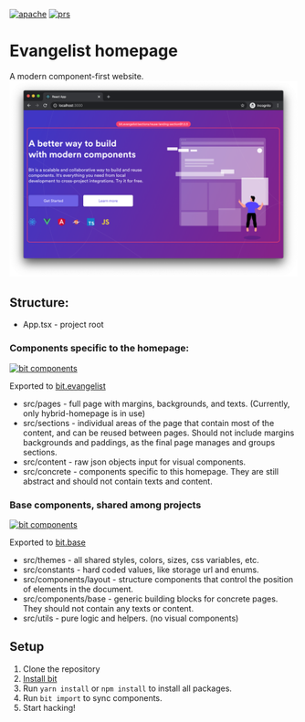<a href="https://opensource.org/licenses/Apache-2.0"><img alt="apache" src="https://img.shields.io/badge/License-Apache%202.0-blue.svg"></a>
<a href="https://github.com/teambit/example-templates/blob/master/README.md#contributing"><img alt="prs" src="https://img.shields.io/badge/PRs-welcome-brightgreen.svg"></a>

# Evangelist homepage

A modern component-first website.
![screenshot](./screenshot.png)

## Structure:

-   App.tsx - project root

### Components specific to the homepage:
[![bit components](https://img.shields.io/badge/dynamic/json.svg?color=6e3991&label=bit%20components&query=payload.totalComponents&url=https://api.bit.dev/scope/bit/evangelist)](https://bit.dev/bit/evangelist)

Exported to [bit.evangelist](https://bit.dev/bit/evangelist)

-   src/pages - full page with margins, backgrounds, and texts. (Currently, only hybrid-homepage is in use)
-   src/sections - individual areas of the page that contain most of the content, and can be reused between pages. Should not include margins backgrounds and paddings, as the final page manages and groups sections.
-   src/content - raw json objects input for visual components.
-   src/concrete - components specific to this homepage. They are still abstract and should not contain texts and content.

### Base components, shared among projects
[![bit components](https://img.shields.io/badge/dynamic/json.svg?color=6e3991&label=bit%20components&query=payload.totalComponents&url=https://api.bit.dev/scope/bit/base)](https://bit.dev/bit/base)

Exported to [bit.base](https://bit.dev/bit/base)
-   src/themes - all shared styles, colors, sizes, css variables, etc.
-   src/constants - hard coded values, like storage url and enums.
-   src/components/layout - structure components that control the position of elements in the document.
-   src/components/base - generic building blocks for concrete pages. They should not contain any texts or content.
-   src/utils - pure logic and helpers. (no visual components)

## Setup
1. Clone the repository
1. [Install bit](https://docs.bit.dev/docs/installation)
1. Run `yarn install` or `npm install` to install all packages.
1. Run `bit import` to sync components.
1. Start hacking!
